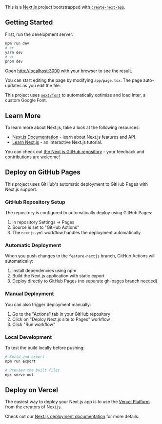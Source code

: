 This is a [Next.js](https://nextjs.org/) project bootstrapped with [`create-next-app`](https://github.com/vercel/next.js/tree/canary/packages/create-next-app).

## Getting Started

First, run the development server:

```bash
npm run dev
# or
yarn dev
# or
pnpm dev
```

Open [http://localhost:3000](http://localhost:3000) with your browser to see the result.

You can start editing the page by modifying `app/page.tsx`. The page auto-updates as you edit the file.

This project uses [`next/font`](https://nextjs.org/docs/basic-features/font-optimization) to automatically optimize and load Inter, a custom Google Font.

## Learn More

To learn more about Next.js, take a look at the following resources:

- [Next.js Documentation](https://nextjs.org/docs) - learn about Next.js features and API.
- [Learn Next.js](https://nextjs.org/learn) - an interactive Next.js tutorial.

You can check out [the Next.js GitHub repository](https://github.com/vercel/next.js/) - your feedback and contributions are welcome!

## Deploy on GitHub Pages

This project uses GitHub's automatic deployment to GitHub Pages with Next.js support.

### GitHub Repository Setup

The repository is configured to automatically deploy using GitHub Pages:

1. In repository Settings → Pages
2. Source is set to "GitHub Actions"
3. The `nextjs.yml` workflow handles the deployment automatically

### Automatic Deployment

When you push changes to the `feature-nextjs` branch, GitHub Actions will automatically:

1. Install dependencies using npm
2. Build the Next.js application with static export
3. Deploy directly to GitHub Pages (no separate gh-pages branch needed)

### Manual Deployment

You can also trigger deployment manually:

1. Go to the "Actions" tab in your GitHub repository
2. Click on "Deploy Next.js site to Pages" workflow
3. Click "Run workflow"

### Local Development

To test the build locally before pushing:

```bash
# Build and export
npm run export

# Preview the built files
npx serve out
```

## Deploy on Vercel

The easiest way to deploy your Next.js app is to use the [Vercel Platform](https://vercel.com/new?utm_medium=default-template&filter=next.js&utm_source=create-next-app&utm_campaign=create-next-app-readme) from the creators of Next.js.

Check out our [Next.js deployment documentation](https://nextjs.org/docs/deployment) for more details.
